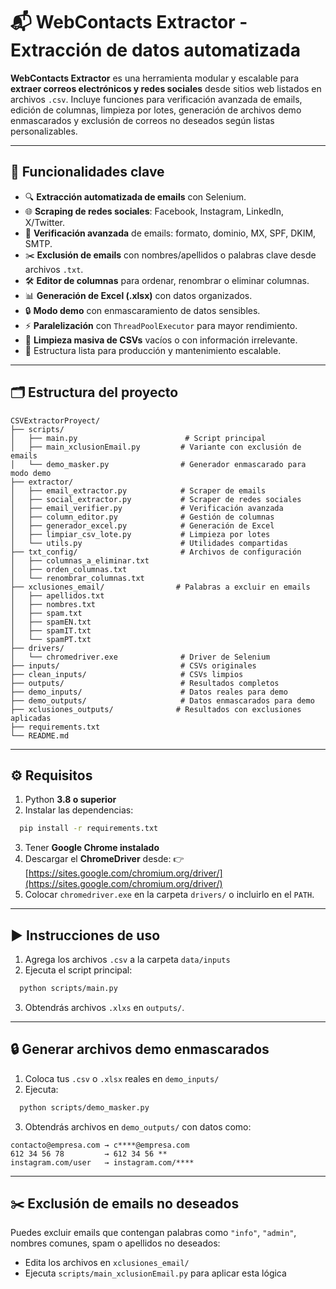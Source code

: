 # 📬 WebContacts Extractor - Extracción de datos automatizada

**WebContacts Extractor** es una herramienta modular y escalable para **extraer correos electrónicos y redes sociales** desde sitios web listados en archivos `.csv`. Incluye funciones para verificación avanzada de emails, edición de columnas, limpieza por lotes, generación de archivos demo enmascarados y exclusión de correos no deseados según listas personalizables.

---

## 🚀 Funcionalidades clave

- 🔍 **Extracción automatizada de emails** con Selenium.
- 🌐 **Scraping de redes sociales**: Facebook, Instagram, LinkedIn, X/Twitter.
- 📧 **Verificación avanzada** de emails: formato, dominio, MX, SPF, DKIM, SMTP.
- ✂️ **Exclusión de emails** con nombres/apellidos o palabras clave desde archivos `.txt`.
- 🛠️ **Editor de columnas** para ordenar, renombrar o eliminar columnas.
- 📊 **Generación de Excel (.xlsx)** con datos organizados.
- 🔒 **Modo demo** con enmascaramiento de datos sensibles.
- ⚡ **Paralelización** con `ThreadPoolExecutor` para mayor rendimiento.
- 🧹 **Limpieza masiva de CSVs** vacíos o con información irrelevante.
- 📁 Estructura lista para producción y mantenimiento escalable.

---

## 🗂 Estructura del proyecto

```
CSVExtractorProyect/
├── scripts/
│   ├── main.py                        # Script principal
│   ├── main_xclusionEmail.py         # Variante con exclusión de emails
│   └── demo_masker.py                # Generador enmascarado para modo demo
├── extractor/
│   ├── email_extractor.py            # Scraper de emails
│   ├── social_extractor.py           # Scraper de redes sociales
│   ├── email_verifier.py             # Verificación avanzada
│   ├── column_editor.py              # Gestión de columnas
│   ├── generador_excel.py            # Generación de Excel
│   ├── limpiar_csv_lote.py           # Limpieza por lotes
│   └── utils.py                      # Utilidades compartidas
├── txt_config/                       # Archivos de configuración
│   ├── columnas_a_eliminar.txt
│   ├── orden_columnas.txt
│   └── renombrar_columnas.txt
├── xclusiones_email/                # Palabras a excluir en emails
│   ├── apellidos.txt
│   ├── nombres.txt
│   ├── spam.txt
│   ├── spamEN.txt
│   ├── spamIT.txt
│   └── spamPT.txt
├── drivers/
│   └── chromedriver.exe              # Driver de Selenium
├── inputs/                           # CSVs originales
├── clean_inputs/                     # CSVs limpios
├── outputs/                          # Resultados completos
├── demo_inputs/                      # Datos reales para demo
├── demo_outputs/                     # Datos enmascarados para demo
├── xclusiones_outputs/              # Resultados con exclusiones aplicadas
├── requirements.txt
└── README.md
```

---

## ⚙️ Requisitos

1. Python **3.8 o superior**
2. Instalar las dependencias:
```bash
  pip install -r requirements.txt
```
3. Tener **Google Chrome instalado**
4. Descargar el **ChromeDriver** desde:
   👉 [https://sites.google.com/chromium.org/driver/](https://sites.google.com/chromium.org/driver/)
5. Colocar `chromedriver.exe` en la carpeta `drivers/` o incluirlo en el `PATH`.

---
## ▶️ Instrucciones de uso

1. Agrega los archivos ``.csv`` a la carpeta ``data/inputs``
2. Ejecuta el script principal:
```bash
  python scripts/main.py
```
3. Obtendrás archivos `.xlxs` en `outputs/`.
---
## 🔒 Generar archivos demo enmascarados

1. Coloca tus `.csv` o `.xlsx` reales en `demo_inputs/`
2. Ejecuta:
```bash
  python scripts/demo_masker.py
```
3. Obtendrás archivos en `demo_outputs/` con datos como:

```
contacto@empresa.com → c****@empresa.com
612 34 56 78         → 612 34 56 **
instagram.com/user   → instagram.com/****
```

---

## ✂️ Exclusión de emails no deseados

Puedes excluir emails que contengan palabras como `"info"`, `"admin"`, nombres comunes, spam o apellidos no deseados:

- Edita los archivos en `xclusiones_email/`
- Ejecuta `scripts/main_xclusionEmail.py` para aplicar esta lógica



